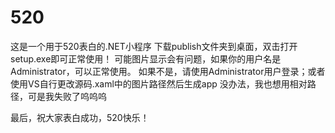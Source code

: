 # 520
这是一个用于520表白的.NET小程序
下载publish文件夹到桌面，双击打开setup.exe即可正常使用！
可能图片显示会有问题，如果你的用户名是Administrator，可以正常使用。
如果不是，请使用Administrator用户登录；或者使用VS自行更改源码.xaml中的图片路径然后生成app
没办法，我也想用相对路径，可是我失败了呜呜呜

最后，祝大家表白成功，520快乐！
